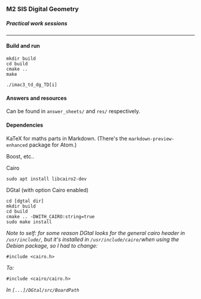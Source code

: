 
### M2 SIS Digital Geometry

##### Practical work sessions

---

#### Build and run

    mkdir build
    cd build
    cmake ..
    make

    ./imac3_td_dg_TD[i]

#### Answers and resources

Can be found in `answer_sheets/` and `res/` respectively.


#### Dependencies

KaTeX for maths parts in Markdown. (There's the `markdown-preview-enhanced` package for Atom.)

Boost, etc..

Cairo

    sudo apt install libcairo2-dev


DGtal (with option Cairo enabled)

    cd [dgtal dir]
    mkdir build
    cd build
    cmake .. -DWITH_CAIRO:string=true
    sudo make install

*Note to self: for some reason DGtal looks for the general cairo header in `/usr/include/`,
but it's installed in `/usr/include/cairo/`when using the Debian package, so I had to change:*

    #include <cairo.h>

*To:*

    #include <cairo/cairo.h>

*In `[...]/DGtal/src/BoardPath`*
